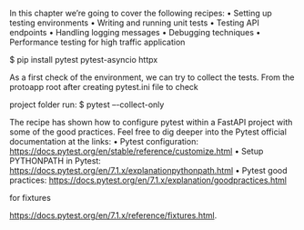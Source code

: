 In this chapter we’re going to cover the following recipes:
    • Setting up testing environments
    • Writing and running unit tests
    • Testing API endpoints
    • Handling logging messages
    • Debugging techniques
    • Performance testing for high traffic application

$ pip install pytest pytest-asyncio httpx


As a first check of the environment, we can try to collect the tests. From the   protoapp root after creating pytest.ini file to check

project folder run:
    $ pytest –-collect-only


The recipe has shown how to configure pytest within a FastAPI project with some of the good practices. Feel free to dig deeper into the Pytest official documentation at the links:
    • Pytest configuration: https://docs.pytest.org/en/stable/reference/customize.html
    • Setup PYTHONPATH in Pytest: https://docs.pytest.org/en/7.1.x/explanationpythonpath.html
    • Pytest good practices: https://docs.pytest.org/en/7.1.x/explanation/goodpractices.html


for fixtures

https://docs.pytest.org/en/7.1.x/reference/fixtures.html.